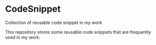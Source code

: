 # CodeSnippet
Collection of reusable code snippet in my work

This repository stores some reusable code snippets that are frequently used in my work.